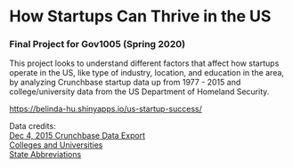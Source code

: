 # How Startups Can Thrive in the US
### Final Project for Gov1005 (Spring 2020)

This project looks to understand different factors that affect how startups operate in the US, like type of industry, location, and education in the area, by analyzing Crunchbase startup data up from 1977 - 2015 and college/university data from the US Department of Homeland Security.

https://belinda-hu.shinyapps.io/us-startup-success/

Data credits:<br/>
[Dec 4, 2015 Crunchbase Data Export](https://github.com/notpeter/crunchbase-data)<br/>
[Colleges and Universities](https://hifld-geoplatform.opendata.arcgis.com/datasets/colleges-and-universities/data)<br/>
[State Abbreviations](https://worldpopulationreview.com/states/state-abbreviations/)


